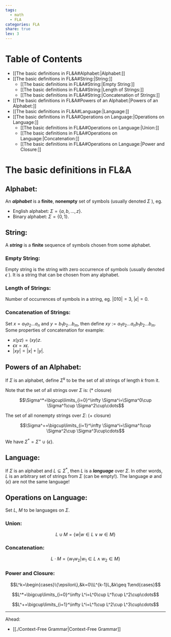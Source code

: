 ```yaml
---  
tags:  
  - math  
  - FLA  
categories: FLA  
share: true  
lev: 3  
---  
```

  
  
# Table of Contents  
  
- [[The basic definitions in FL&A#Alphabet:|Alphabet:]]  
- [[The basic definitions in FL&A#String:|String:]]  
	- [[The basic definitions in FL&A#String:|Empty String:]]  
	- [[The basic definitions in FL&A#String:|Length of Strings:]]  
	- [[The basic definitions in FL&A#String:|Concatenation of Strings:]]  
- [[The basic definitions in FL&A#Powers of an Alphabet:|Powers of an Alphabet:]]  
- [[The basic definitions in FL&A#Language:|Language:]]  
- [[The basic definitions in FL&A#Operations on Language:|Operations on Language:]]  
	- [[The basic definitions in FL&A#Operations on Language:|Union:]]  
	- [[The basic definitions in FL&A#Operations on Language:|Concatenation:]]  
	- [[The basic definitions in FL&A#Operations on Language:|Power and Closure:]]  
  
  
# The basic definitions in FL&A  
  
## Alphabet:  
  
An ***alphabet*** is a **finite**, **nonempty** set of symbols (usually denoted $\Sigma$ ), eg.  
  
- English alphabet: $\Sigma=\{a,b,\ldots,z\}$.  
- Binary alphabet: $\Sigma=\{0,1\}$.  
  
## String:  
  
A ***string*** is a **finite** sequence of symbols chosen from some alphabet.  
  
### Empty String:  
  
Empty string is the string with zero occurrence of symbols (usually denoted $\epsilon$ ). It is a string that can be chosen from any alphabet.  
  
### Length of Strings:  
  
Number of occurrences of symbols in a string, eg. $|010|=3$, $|\epsilon|=0$.  
  
### Concatenation of Strings:  
  
Set $x=a_1a_2\ldots a_n$ and $y=b_1b_2\ldots b_m$, then define $xy:=a_1a_2\ldots a_nb_1b_2\ldots b_m$. Some properties of concatenation for example:  
  
- $x(yz)=(xy)z$.  
- $\epsilon x=x\epsilon$.  
- $|xy|=|x|+|y|$.  
  
## Powers of an Alphabet:  
  
If $\Sigma$ is an alphabet, define $\Sigma^k$ to be the set of all strings of length $k$ from it.  
  
Note that the set of all strings over $\Sigma$ is: ($*$ closure)  
  
$$\Sigma^*=\bigcup\limits_{i=0}^\infty \Sigma^i=\Sigma^0\cup \Sigma^1\cup \Sigma^2\cup\cdots$$  
  
The set of all nonempty strings over $\Sigma$: ($+$ closure)  
  
$$\Sigma^+=\bigcup\limits_{i=1}^\infty \Sigma^i=\Sigma^1\cup \Sigma^2\cup \Sigma^3\cup\cdots$$  
  
We have $\Sigma^*=\Sigma^+\cup\{\epsilon\}$.  
  
## Language:  
  
If $\Sigma$ is an alphabet and $L\subseteq \Sigma^*$, then $L$ is a ***language*** over $\Sigma$. In other words, $L$ is an arbitrary set of strings from $\Sigma$ (can be empty!). The language $\emptyset$ and $\{\epsilon\}$ are not the same language!  
  
## Operations on Language:  
  
Set $L$, $M$ to be languages on $\Sigma$.  
  
### Union:  
  
$$L\cup M=\{w|w\in L\lor w\in M\}$$  
  
### Concatenation:  
  
$$L\cdot M=\{w_1w_2|w_1\in L\land w_2\in M\}$$  
  
### Power and Closure:  
  
$$L^k=\begin{cases}\{\epsilon\},&k=0\\L^{k-1}L,&k\geq 1\end{cases}$$  
  
$$L^*=\bigcup\limits_{i=0}^\infty L^i=L^0\cup L^1\cup L^2\cup\cdots$$  
  
$$L^+=\bigcup\limits_{i=1}^\infty L^i=L^1\cup L^2\cup L^3\cup\cdots$$  
  
---  
Ahead:  
- [[./Context-Free Grammar|Context-Free Grammar]]